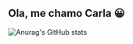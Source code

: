 ## Ola, me chamo Carla 😀

![Anurag's GitHub stats](https://github-readme-stats.vercel.app/api?username=carlafranchi01&show_icons=true&theme=synthwave)
